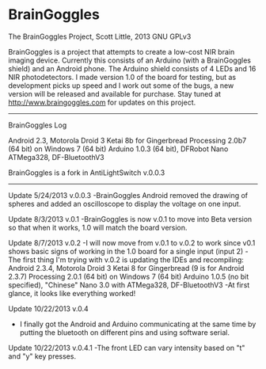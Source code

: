 BrainGoggles
============

The BrainGoggles Project, 
Scott Little, 2013
GNU GPLv3

BrainGoggles is a project that attempts to create a low-cost NIR brain imaging device.  Currently this consists of an Arduino (with a BrainGoggles shield) and an Android phone.  The Arduino shield consists of 4 LEDs and 16 NIR photodetectors.  I made version 1.0 of the board for testing, but as development picks up speed and I work out some of the bugs, a new version will be released and available for purchase.  Stay tuned at http://www.braingoggles.com for updates on this project.

-------------------------
BrainGoggles Log

Android 2.3, Motorola Droid 3
Ketai 8b for Gingerbread
Processing 2.0b7 (64 bit) on Windows 7 (64 bit)
Arduino 1.0.3 (64 bit), DFRobot Nano ATMega328, DF-BluetoothV3

BrainGoggles is a fork in AntiLightSwitch v.0.0.3

-----------------------------------
Update 5/24/2013 v.0.0.3
-BrainGoggles Android removed the drawing of spheres and added an oscilloscope to display the voltage on one input.

Update 8/3/2013 v.0.1
-BrainGoggles is now v.0.1 to move into Beta version so that when it works, 1.0 will match the board version.

Update 8/7/2013 v.0.2
-I will now move from v.0.1 to v.0.2 to work since v0.1 shows basic signs of working in the 1.0 board for a single input (input 2)
-The first thing I'm trying with v.0.2 is updating the IDEs and recompiling:
Android 2.3.4, Motorola Droid 3
Ketai 8 for Gingerbread (9 is for Android 2.3.7)
Processing 2.0.1 (64 bit) on Windows 7 (64 bit)
Arduino 1.0.5 (no bit specified), "Chinese" Nano 3.0 with ATMega328, DF-BluetoothV3
-At first glance, it looks like everything worked!

Update 10/22/2013 v.0.4
- I finally got the Android and Arduino communicating at the same time by putting the bluetooth on different pins and using software serial.

Update 10/22/2013 v.0.4.1
-The front LED can vary intensity based on "t" and "y" key presses.

